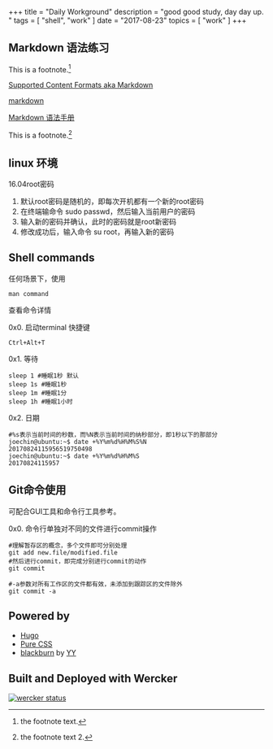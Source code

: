 +++
title = "Daily Workground"
description = "good good study, day day up. "
tags = [
    "shell",
    "work"
]
date = "2017-08-23"
topics = [
    "work"
]
+++

## Markdown 语法练习
This is a footnote.[^1]

[Supported Content Formats aka Markdown](https://gohugo.io/content-management/formats/) 

[markdown](https://daringfireball.net/projects/markdown/syntax) 

[Markdown 语法手册](https://www.zybuluo.com/EncyKe/note/120103)


This is a footnote.[^2]

## linux 环境

16.04root密码

1. 默认root密码是随机的，即每次开机都有一个新的root密码
2. 在终端输命令 sudo passwd，然后输入当前用户的密码
3. 输入新的密码并确认，此时的密码就是root新密码
4. 修改成功后，输入命令 su root，再输入新的密码

## Shell commands

任何场景下，使用
```
man command
``` 
查看命令详情 

0x0. 启动terminal 快捷键  
```
Ctrl+Alt+T
```


0x1. 等待
	
    sleep 1 #睡眠1秒 默认
	sleep 1s #睡眠1秒
	sleep 1m #睡眠1分
	sleep 1h #睡眠1小时
	

0x2. 日期
```
#%s表示当前时间的秒数，而%N表示当前时间的纳秒部分，即1秒以下的那部分
joechin@ubuntu:~$ date +%Y%m%d%H%M%S%N
20170824115956519750498
joechin@ubuntu:~$ date +%Y%m%d%H%M%S
20170824115957

```

## Git命令使用
可配合GUI工具和命令行工具参考。

0x0. 命令行单独对不同的文件进行commit操作
```
#理解暂存区的概念，多个文件即可分别处理
git add new.file/modified.file
#然后进行commit，即完成分别进行commit的动作
git commit 

#-a参数对所有工作区的文件都有效，未添加到跟踪区的文件除外
git commit -a 
```

[^1]: the footnote text.
[^2]: the footnote text 2.

## Powered by
- [Hugo](//gohugo.io/)
- [Pure CSS](//purecss.io/)
- [blackburn](https://themes.gohugo.io/theme/blackburn/) by [YY](https://github.com/yoshiharuyamashita)

## Built and Deployed with Wercker

[![wercker status](https://app.wercker.com/status/e0d626037da0e4c7f1bee4dcdda350e5/m/master "wercker status")](https://app.wercker.com/project/byKey/e0d626037da0e4c7f1bee4dcdda350e5)